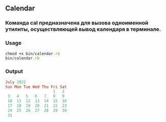 ## Calendar

### Команда cal предназначена для вызова одноименной утилиты, осуществляющей вывод календаря в терминале.

### Usage

```ruby
chmod +x bin/calendar.rb
bin/calendar.rb
```

### Output

```ruby
July 2022
Sun Mon Tue Wed Thu Fri Sat
                     1   2
 3   4   5   6   7   8   9
 10  11  12  13  14  15  16
 17  18  19  20  21  22  23
 24  25  26  27  28  29  30
 31 
```